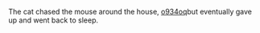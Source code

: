 The cat chased the mouse around the house, <a href="https://en.ueh.edu.vn/new-free-robux_NV70QZ.pdf">o934oq</a>but eventually gave up and went back to sleep. 
